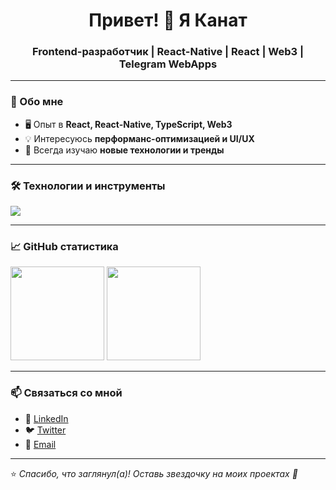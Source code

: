 <h1 align="center">Привет! 👋 Я Канат</h1>
<h3 align="center">Frontend-разработчик | React-Native | React | Web3 | Telegram WebApps</h3>

---

### 🚀 Обо мне  
- 🖥️ Опыт в **React, React-Native, TypeScript, Web3**  
- 💡 Интересуюсь **перформанс-оптимизацией и UI/UX**  
- 🎯 Всегда изучаю **новые технологии и тренды**  

---

### 🛠️ Технологии и инструменты  
<p align="left">
  <img src="https://skillicons.dev/icons?i=react,ts,js,next,redux,graphql,tailwind,html,css,git" />
</p>

---

### 📈 GitHub статистика  
<p align="left">
  <img src="https://github-readme-stats.vercel.app/api?username=твое_имя&show_icons=true&theme=tokyonight" height="150"/>
  <img src="https://github-readme-stats.vercel.app/api/top-langs/?username=твое_имя&layout=compact&theme=tokyonight" height="150"/>
</p>

---

### 📫 Связаться со мной  
- 💼 [LinkedIn](https://linkedin.com/in/твой_профиль)  
- 🐦 [Twitter](https://twitter.com/твой_профиль)  
- 💌 [Email](mailto:твой@email.com)  

---

⭐️ _Спасибо, что заглянул(а)! Оставь звездочку на моих проектах 🚀_
